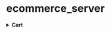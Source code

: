 # ecommerce_server


<details>
	<summary><strong>Cart</strong></summary>
	
<details>
	<summary><strong>Fetch User's Cart</strong></summary>

| Key        | Value|
|------------|-|
| Url        | https://h8-ecommerce.herokuapp.com/carts |
| Method     | `GET` |
| Data:      | |
| * Headers  | {<br>&nbsp; `Token: [token-string]`<br>} |
| Responses: | |
| * Success  | Code: 200<br>{<br>&nbsp; `id: [integer]`,<br>&nbsp; `UserId: [integer]`<br>&nbsp; `ProductId: [integer]`<br>&nbsp; `quantity: [integer]`<br>&nbsp; `isPaid: [boolean]`<br>&nbsp; `createdAt: [date]`<br>&nbsp; `updatedAt: [date]`<br>&nbsp; `Product:`<br>&nbsp; {<br>&nbsp; &nbsp; `id: [integer]`<br>&nbsp; &nbsp; `name: [string]`<br>&nbsp; &nbsp; `description: [string]`<br>&nbsp; &nbsp; `stock: [integer]`<br>&nbsp; &nbsp; `price: [integer]`<br>&nbsp; &nbsp; `imageUrl: [string]`<br>&nbsp; &nbsp; `isActive: [boolean]`<br>&nbsp; &nbsp; `createdAt: [date]`<br>&nbsp; &nbsp; `updatedAt: [date]`<br> &nbsp; }  <br>} |
| * Error    | Code: 401<br>{<br>&nbsp;&nbsp;`message: [string]`<br>&nbsp; `errors: [Array of error message]`<br>}<br><br>OR<br><br>Code: 500<br>{<br>&nbsp;&nbsp;`message: [string]`<br>&nbsp;&nbsp;`errors: [Array of error message]`<br>} |
</details>

<details>
	<summary><strong>Add Item into Cart</strong></summary>

| Key        | Value|
|------------|-|
| Url        | https://h8-ecommerce.herokuapp.com/carts |
| Method     | `POST` |
| Data:      | |
| * Headers  | {<br>&nbsp; `Token: [token-string]`<br>} |
| * Body     | {<br>&nbsp; `UserId: [integer]`<br>&nbsp; `ProductId: [integer]`<br>&nbsp; `quantity: [integer]`<br>} |
| Responses: | |
| * Success  | Code: 200<br>{<br>&nbsp; `id: [integer]`,<br>&nbsp; `UserId: [integer]`<br>&nbsp; `ProductId: [integer]`<br>&nbsp; `quantity: [integer]`<br>&nbsp; `isPaid: [boolean]`<br>&nbsp; `createdAt: [date]`<br>&nbsp; `updatedAt: [date]`<br>&nbsp; `Product:`<br>&nbsp; {<br>&nbsp; &nbsp; `id: [integer]`<br>&nbsp; &nbsp; `name: [string]`<br>&nbsp; &nbsp; `description: [string]`<br>&nbsp; &nbsp; `stock: [integer]`<br>&nbsp; &nbsp; `price: [integer]`<br>&nbsp; &nbsp; `imageUrl: [string]`<br>&nbsp; &nbsp; `isActive: [boolean]`<br>&nbsp; &nbsp; `createdAt: [date]`<br>&nbsp; &nbsp; `updatedAt: [date]`<br> &nbsp; }<br>&nbsp; `message: [string]`  <br>} |
| * Error    | Code: 400<br>{<br>&nbsp;&nbsp;`message: [string]`<br>&nbsp; `errors: [Array of error message]`<br>}<br><br>OR<br><br>Code: 401<br>{<br>&nbsp;&nbsp;`message: [string]`<br>&nbsp; `errors: [Array of error message]`<br>}<br><br>OR<br><br>Code: 500<br>{<br>&nbsp;&nbsp;`message: [string]`<br>&nbsp;&nbsp;`errors: [Array of error message]`<br>} |
</details>

<details>
	<summary><strong>Update Cart Item Quantity</strong></summary>

| Key        | Value|
|------------|-|
| Url        | https://h8-ecommerce.herokuapp.com/carts/:id |
| Method     | `PUT` |
| Data:      | |
| * URL      | `id:[integer]`(**required**) |
| * Headers  | {<br>&nbsp; `Token: [token-string]`<br>} |
| * Body     | {<br>&nbsp; `quantity: [integer]`<br>} |
| Responses: | |
| * Success  | Code: 200<br>{<br>&nbsp; `id: [integer]`,<br>&nbsp; `UserId: [integer]`<br>&nbsp; `ProductId: [integer]`<br>&nbsp; `quantity: [integer]`<br>&nbsp; `isPaid: [boolean]`<br>&nbsp; `createdAt: [date]`<br>&nbsp; `updatedAt: [date]`<br>&nbsp; `Product:`<br>&nbsp; {<br>&nbsp; &nbsp; `id: [integer]`<br>&nbsp; &nbsp; `name: [string]`<br>&nbsp; &nbsp; `description: [string]`<br>&nbsp; &nbsp; `stock: [integer]`<br>&nbsp; &nbsp; `price: [integer]`<br>&nbsp; &nbsp; `imageUrl: [string]`<br>&nbsp; &nbsp; `isActive: [boolean]`<br>&nbsp; &nbsp; `createdAt: [date]`<br>&nbsp; &nbsp; `updatedAt: [date]`<br> &nbsp; }<br>&nbsp; `message: [string]`  <br>} |
| * Error    | Code: 400<br>{<br>&nbsp;&nbsp;`message: [string]`<br>&nbsp; `errors: [Array of error message]`<br>}<br><br>OR<br><br>Code: 401<br>{<br>&nbsp;&nbsp;`message: [string]`<br>&nbsp; `errors: [Array of error message]`<br>}<br><br>OR<br><br>Code: 500<br>{<br>&nbsp;&nbsp;`message: [string]`<br>&nbsp;&nbsp;`errors: [Array of error message]`<br>} |
</details>

<details>
	<summary><strong>Remove Item in Cart</strong></summary>

| Key        | Value|
|------------|-|
| Url        | https://h8-ecommerce.herokuapp.com/carts/:id |
| Method     | `PUT` |
| Data:      | |
| * URL      | `id:[integer]`(**required**) |
| * Headers  | {<br>&nbsp; `Token: [token-string]`<br>} |
| Responses: | |
| * Success  | Code: 200<br>{<br>&nbsp; `id: [integer]`,<br>&nbsp; `UserId: [integer]`<br>&nbsp; `ProductId: [integer]`<br>&nbsp; `quantity: [integer]`<br>&nbsp; `isPaid: [boolean]`<br>&nbsp; `createdAt: [date]`<br>&nbsp; `updatedAt: [date]`<br>&nbsp; `Product:`<br>&nbsp; {<br>&nbsp; &nbsp; `id: [integer]`<br>&nbsp; &nbsp; `name: [string]`<br>&nbsp; &nbsp; `description: [string]`<br>&nbsp; &nbsp; `stock: [integer]`<br>&nbsp; &nbsp; `price: [integer]`<br>&nbsp; &nbsp; `imageUrl: [string]`<br>&nbsp; &nbsp; `isActive: [boolean]`<br>&nbsp; &nbsp; `createdAt: [date]`<br>&nbsp; &nbsp; `updatedAt: [date]`<br> &nbsp; }<br>&nbsp; `message: [string]`  <br>} |
| * Error    | Code: 401<br>{<br>&nbsp;&nbsp;`message: [string]`<br>&nbsp; `errors: [Array of error message]`<br>}<br><br>OR<br><br>Code: 500<br>{<br>&nbsp;&nbsp;`message: [string]`<br>&nbsp;&nbsp;`errors: [Array of error message]`<br>} |
</details>

<details>
	<summary><strong>Checkout Cart</strong></summary>

| Key        | Value|
|------------|-|
| Url        | https://h8-ecommerce.herokuapp.com/carts/pay |
| Method     | `PUT` |
| Data:      | |
| * URL      | `id:[integer]`(**required**) |
| * Headers  | {<br>&nbsp; `Token: [token-string]`<br>} |
| Responses: | |
| * Success  | Code: 200<br>{<br>&nbsp; `message: [string]`  <br>} |
| * Error    | Code: 401<br>{<br>&nbsp;&nbsp;`message: [string]`<br>&nbsp; `errors: [Array of error message]`<br>}<br><br>OR<br><br>Code: 500<br>{<br>&nbsp;&nbsp;`message: [string]`<br>&nbsp;&nbsp;`errors: [Array of error message]`<br>} |
</details>

<details>
	<summary><strong>Fetch Payment History</strong></summary>

| Key        | Value|
|------------|-|
| Url        | https://h8-ecommerce.herokuapp.com/carts/:id |
| Method     | `PUT` |
| Data:      | |
| * Headers  | {<br>&nbsp; `Token: [token-string]`<br>} |
| Responses: | |
| * Success  | Code: 200<br>{<br>&nbsp; `id: [integer]`,<br>&nbsp; `UserId: [integer]`<br>&nbsp; `ProductId: [integer]`<br>&nbsp; `quantity: [integer]`<br>&nbsp; `isPaid: [boolean]`<br>&nbsp; `createdAt: [date]`<br>&nbsp; `updatedAt: [date]`<br>&nbsp; `Product:`<br>&nbsp; {<br>&nbsp; &nbsp; `id: [integer]`<br>&nbsp; &nbsp; `name: [string]`<br>&nbsp; &nbsp; `description: [string]`<br>&nbsp; &nbsp; `stock: [integer]`<br>&nbsp; &nbsp; `price: [integer]`<br>&nbsp; &nbsp; `imageUrl: [string]`<br>&nbsp; &nbsp; `isActive: [boolean]`<br>&nbsp; &nbsp; `createdAt: [date]`<br>&nbsp; &nbsp; `updatedAt: [date]`<br> &nbsp; }<br>} |
| * Error    | Code: 401<br>{<br>&nbsp;&nbsp;`message: [string]`<br>&nbsp; `errors: [Array of error message]`<br>}<br><br>OR<br><br>Code: 500<br>{<br>&nbsp;&nbsp;`message: [string]`<br>&nbsp;&nbsp;`errors: [Array of error message]`<br>} |
</details>